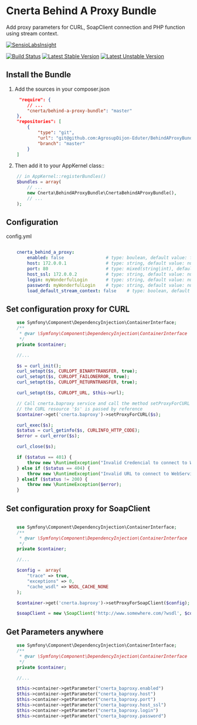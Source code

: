 Cnerta Behind A Proxy Bundle
============================

Add proxy parameters for CURL, SoapClient connection and PHP function using stream context.

[![SensioLabsInsight](https://insight.sensiolabs.com/projects/75b154ce-60c0-45f3-89c7-e23770e83eaa/big.png)](https://insight.sensiolabs.com/projects/75b154ce-60c0-45f3-89c7-e23770e83eaa)

[![Build Status](https://travis-ci.org/AgrosupDijon-Eduter/BehindAProxyBundle.png)](https://travis-ci.org/AgrosupDijon-Eduter/BehindAProxyBundle)
[![Latest Stable Version](https://poser.pugx.org/cnerta/behind-a-proxy-bundle/v/stable.png)](https://packagist.org/packages/cnerta/behind-a-proxy-bundle)
[![Latest Unstable Version](https://poser.pugx.org/cnerta/behind-a-proxy-bundle/v/unstable.png)](https://packagist.org/packages/cnerta/behind-a-proxy-bundle)

Install the Bundle
------------------

1. Add the sources in your composer.json

```json
     "require": {
        // ...
        "cnerta/behind-a-proxy-bundle": "master"
    },
    "repositories": [
        {
            "type": "git",
            "url": "git@github.com:AgrosupDijon-Eduter/BehindAProxyBundle.git",
            "branch": "master"
        }
    ]
```

2. Then add it to your AppKernel class::

```php
    // in AppKernel::registerBundles()
    $bundles = array(
        // ...
        new Cnerta\BehindAProxyBundle\CnertaBehindAProxyBundle(),
        // ...
    );
```


Configuration
-------------

config.yml

```yaml

    cnerta_behind_a_proxy:
        enabled: false                # type: boulean, default value: false, desc: enabled (true), or desabled (false) the use of proxy
        host: 172.0.0.1               # type: string, default value: null, desc : this is the IP or URL of the proxy server
        port: 80                      # type: mixed(string|int), default value: null, desc : this is the port of the proxy server
        host_ssl: 172.0.0.2           # type: string, default value: null, desc : this is the IP or URL of the proxy server for HTTPS/SSL connection
        login: myWonderfulLogin       # type: string, default value: null, desc : this is the login for authentication against the proxy server
        password: myWonderfulLogin    # type: string, default value: null, this is the password for authentication against the proxy server
        load_default_stream_context: false    # type: boolean, default value: false, If you need to set the default proxy config global
```


Set configuration proxy for CURL
--------------------------------

```php
    use Symfony\Component\DependencyInjection\ContainerInterface;
    /**
     * @var \Symfony\Component\DependencyInjection\ContainerInterface
     */
    private $container;

    //...

    $s = curl_init();
    curl_setopt($s, CURLOPT_BINARYTRANSFER, true);
    curl_setopt($s, CURLOPT_FAILONERROR, true);
    curl_setopt($s, CURLOPT_RETURNTRANSFER, true);

    curl_setopt($s, CURLOPT_URL, $this->url);

    // Call cnerta.baproxy service and call the method setProxyForCURL
    // the CURL resource '$s' is passed by reference
    $container->get('cnerta.baproxy')->setProxyForCURL($s);

    curl_exec($s);
    $status = curl_getinfo($s, CURLINFO_HTTP_CODE);
    $error = curl_error($s);

    curl_close($s);

    if ($status == 401) {
        throw new \RuntimeException("Invalid Credencial to connect to WebService");
    } else if ($status == 404) {
        throw new \RuntimeException("Invalid URL to connect to WebService");
    } elseif ($status != 200) {
        throw new \RuntimeException($error);
    }
```


Set configuration proxy for SoapClient
--------------------------------------

```php

    use Symfony\Component\DependencyInjection\ContainerInterface;
    /**
     * @var \Symfony\Component\DependencyInjection\ContainerInterface
     */
    private $container;

    //...

    $config =  array(
        "trace" => true,
        "exceptions" => 0,
        "cache_wsdl" => WSDL_CACHE_NONE
    );

    $container->get('cnerta.baproxy')->setProxyForSoapClient($config);

    $soapClient = new \SoapClient('http://www.somewhere.com/?wsdl', $config);
```


Get Parameters anywhere
-----------------------
```php
    use Symfony\Component\DependencyInjection\ContainerInterface;
    /**
     * @var \Symfony\Component\DependencyInjection\ContainerInterface
     */
    private $container;

    //...

    $this->container->getParameter("cnerta_baproxy.enabled")
    $this->container->getParameter("cnerta_baproxy.host")
    $this->container->getParameter("cnerta_baproxy.port")
    $this->container->getParameter("cnerta_baproxy.host_ssl")
    $this->container->getParameter("cnerta_baproxy.login")
    $this->container->getParameter("cnerta_baproxy.password")
```
